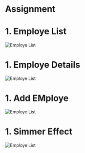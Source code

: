 # Assignment
# 1. Employe List
![Employe List](https://github.com/MadhuKumar77/Assignment/blob/master/Screenshots/Image1.jpeg "Employe List")

# 1. Employe Details
![Employe List](https://github.com/MadhuKumar77/Assignment/blob/master/Screenshots/Image2.jpeg "Employe List")

# 1. Add EMploye
![Employe List](https://github.com/MadhuKumar77/Assignment/blob/master/Screenshots/Image3.jpeg "Employe List")

# 1. Simmer Effect
![Employe List](https://github.com/MadhuKumar77/Assignment/blob/master/Screenshots/Image4.jpeg "Employe List")

